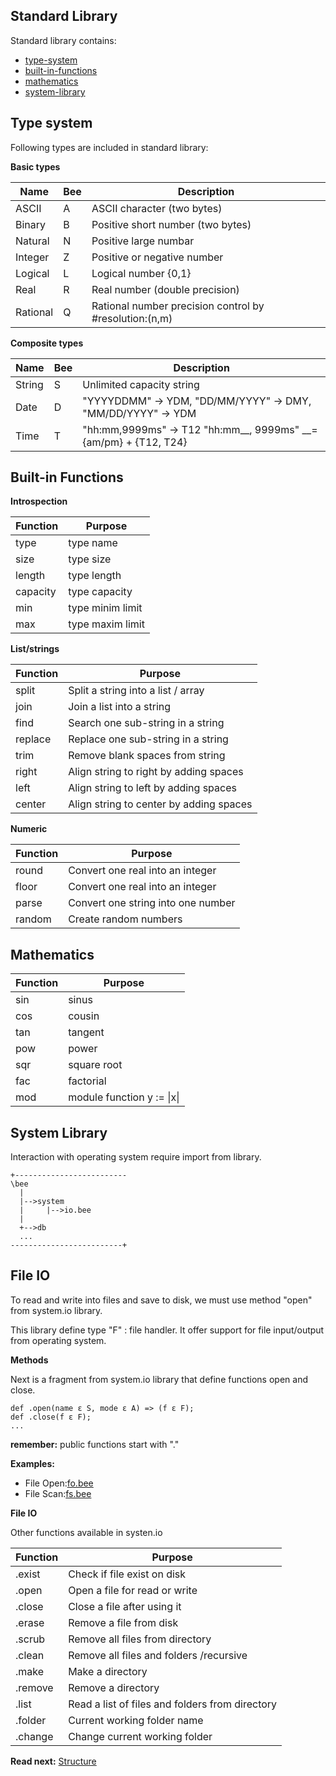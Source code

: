## Standard Library

Standard library contains:

* [type-system](#type-system)
* [built-in-functions](#built-in-functions)
* [mathematics](#mathematics)
* [system-library](#system-library)

## Type system

Following types are included in standard library:

**Basic types**

| Name        |Bee| Description
|-------------|---|-------------------------------------------------------------
| ASCII       |A  | ASCII character       (two bytes)
| Binary      |B  | Positive short number (two bytes)
| Natural     |N  | Positive large numbar 
| Integer     |Z  | Positive or negative number 
| Logical     |L  | Logical number {0,1}
| Real        |R  | Real number (double precision)
| Rational    |Q  | Rational number precision control by #resolution:(n,m)

**Composite types**

| Name        |Bee| Description
|-------------|---|-------------------------------------------------------------
| String      |S  | Unlimited capacity string
| Date        |D  | "YYYYDDMM" -> YDM, "DD/MM/YYYY" -> DMY, "MM/DD/YYYY" -> YDM
| Time        |T  | "hh:mm,9999ms" -> T12 "hh:mm__, 9999ms" __={am/pm} + {T12, T24}

## Built-in Functions
 
**Introspection**

| Function | Purpose
|----------|------------------------------------------ 
| type     | type name
| size     | type size 
| length   | type length 
| capacity | type capacity
| min      | type minim limit
| max      | type maxim limit
 
**List/strings**

| Function | Purpose
|----------|------------------------------------------ 
| split    | Split a string into a list / array
| join     | Join a list into a string 
| find     | Search one sub-string in a string
| replace  | Replace one sub-string in a string
| trim     | Remove blank spaces from string
| right    | Align string to right by adding spaces
| left     | Align string to left by adding spaces
| center   | Align string to center by adding spaces
 
**Numeric**
 
| Function | Purpose
|----------|------------------------------------------ 
| round    | Convert one real into an integer
| floor    | Convert one real into an integer
| parse    | Convert one string into one number
| random   | Create random numbers
 
## Mathematics

| Function | Purpose
|----------|------------------------------------------ 
| sin      | sinus 
| cos      | cousin
| tan      | tangent
| pow      | power
| sqr      | square root
| fac      | factorial
| mod      | module function y := \|x\|  

## System Library

Interaction with operating system require import from library.

```
+-------------------------
\bee 
  |
  |-->system
  |     |-->io.bee
  |
  +-->db
  ...
-------------------------+  
```

## File IO

To read and write into files and save to disk, we must use method "open" from system.io library.

This library define type "F" : file handler. It offer support for file input/output from operating system.

**Methods**

Next is a fragment from system.io library that define functions open and close.

```
def .open(name ε S, mode ε A) => (f ε F);
def .close(f ε F);
...

```
**remember:** public functions start with "."

**Examples:**

* File Open:[fo.bee](../demo/fo.bee)
* File Scan:[fs.bee](../demo/sc.bee) 

**File IO**

Other functions available in systen.io

| Function | Purpose
|----------|------------------------------------------ 
| .exist   | Check if file exist on disk
| .open    | Open a file for read or write
| .close   | Close a file after using it
| .erase   | Remove a file from disk
| .scrub   | Remove all files from directory
| .clean   | Remove all files and folders /recursive  
| .make    | Make a directory
| .remove  | Remove a directory
| .list    | Read a list of files and folders from directory
| .folder  | Current working folder name 
| .change  | Change current working folder


**Read next:** [Structure](structure.md)
